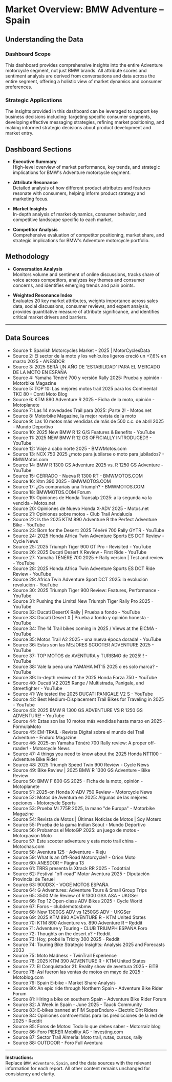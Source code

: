 # Market Overview: BMW Adventure – Spain

## Understanding the Data

### Dashboard Scope
This dashboard provides comprehensive insights into the entire Adventure motorcycle segment, not just BMW brands. All attribute scores and sentiment analysis are derived from conversations and data across the entire segment, offering a holistic view of market dynamics and consumer preferences.

### Strategic Applications
The insights provided in this dashboard can be leveraged to support key business decisions including: targeting specific consumer segments, developing effective messaging strategies, refining market positioning, and making informed strategic decisions about product development and market entry.

## Dashboard Sections

- **Executive Summary**  
  High-level overview of market performance, key trends, and strategic implications for BMW's Adventure motorcycle segment.

- **Attribute Resonance**  
  Detailed analysis of how different product attributes and features resonate with consumers, helping inform product strategy and marketing focus.

- **Market Insights**  
  In-depth analysis of market dynamics, consumer behavior, and competitive landscape specific to each market.

- **Competitor Analysis**  
  Comprehensive evaluation of competitor positioning, market share, and strategic implications for BMW's Adventure motorcycle portfolio.

## Methodology

- **Conversation Analysis**  
  Monitors volume and sentiment of online discussions, tracks share of voice across competitors, analyzes key themes and consumer concerns, and identifies emerging trends and pain points.

- **Weighted Resonance Index**  
  Evaluates 20 key market attributes, weights importance across sales data, social discussions, consumer reviews, and expert analysis, provides quantitative measure of attribute significance, and identifies critical market drivers and barriers.

---

## Data Sources

- Source 1: Spanish Motorcycles Market - 2025 | MotorCyclesData
- Source 2: El sector de la moto y los vehículos ligeros creció un +7,6% en marzo 2025 - ANESDOR
- Source 3: 2025 SERÁ UN AÑO DE 'ESTABILIDAD' PARA EL MERCADO DE LA MOTO EN ESPAÑA
- Source 4: Yamaha Ténéré 700 y versión Rally 2025: Prueba y opinión - Motorbike Magazine
- Source 5: TOP 10: Las mejores motos trail 2025 para los Continental TKC 80 - Conti Moto Blog
- Source 6: KTM 890 Adventure R 2025 - Ficha de la moto, opinión - Motoplanete
- Source 7: Las 14 novedades Trail para 2025: ¡Parte 2! - Motos.net
- Source 8: Motorbike Magazine, la mejor revista de la moto
- Source 9: Las 10 motos más vendidas de más de 500 c.c. de abril 2025 - Mundo Deportivo
- Source 10: 2025 New BMW R 12 G/S Features & Benefits - YouTube
- Source 11: 2025 NEW BMW R 12 GS OFFICIALLY INTRODUCED!! - YouTube
- Source 12: Viaje a cabo norte 2025 - BMWMotos.com
- Source 13: NCX 750 2025 ¿moto para jubilarse o moto para jubilados? - BMWMotos.com
- Source 14: BMW R 1300 GS Adventure 2025 vs. R 1250 GS Adventure - YouTube
- Source 15: CERRADO - Nueva R 1300 RT - BMWMOTOS.COM
- Source 16: Ktm 390 2025 - BMWMOTOS.COM
- Source 17: ¿Os compraríais una Triumph? - BMWMOTOS.COM
- Source 18: BMWMOTOS.COM Forum
- Source 19: Opiniones de Honda Transalp 2025: a la segunda va la vencida - Motos.net
- Source 20: Opiniones de Nuevo Honda X-ADV 2025 - Motos.net
- Source 21: Opiniones sobre motos - Club Trail Andalucía
- Source 22: Is the 2025 KTM 890 Adventure R the Perfect Adventure Bike - YouTube
- Source 23: Born for the Desert: 2025 Ténéré 700 Rally GYTR - YouTube
- Source 24: 2025 Honda Africa Twin Adventure Sports ES DCT Review - Cycle News
- Source 25: 2025 Triumph Tiger 900 GT Pro - Revisited - YouTube
- Source 26: 2025 Ducati Desert X Review - First Ride - YouTube
- Source 27: Yamaha TÉNÉRÉ 700 2025 + Rally version | Test and review - YouTube
- Source 28: 2025 Honda Africa Twin Adventure Sports ES DCT Ride Review - YouTube
- Source 29: Africa Twin Adventure Sport DCT 2025: la evolución revolución - YouTube
- Source 30: 2025 Triumph Tiger 900 Review: Features, Performance - YouTube
- Source 31: Pushing the Limits! New Triumph Tiger Rally Pro 2025 - YouTube
- Source 32: Ducati DesertX Rally | Prueba a fondo - YouTube
- Source 33: Ducati Desert X | Prueba a fondo y opinión honesta - YouTube
- Source 34: The 14 Trail bikes coming in 2025 / Views at the EICMA - YouTube
- Source 35: Motos Trail A2 2025 - una nueva época dorada! - YouTube
- Source 36: Estas son las MEJORES SCOOTER ADVENTURE 2025 - YouTube
- Source 37: TOP MOTOS de AVENTURA y TURISMO de 2025!!! - YouTube
- Source 38: Vale la pena una YAMAHA MT15 2025 o es solo marca? - YouTube
- Source 39: In-depth review of the 2025 Honda Forza 750 - YouTube
- Source 40: Ducati V2 2025 Range / Multistrada, Panigale, and Streetfighter - YouTube
- Source 41: We tested the 2025 DUCATI PANIGALE V2 S - YouTube
- Source 42: Best Medium-Displacement Trail Bikes for Traveling in 2025 - YouTube
- Source 43: 2025 BMW R 1300 GS ADVENTURE VS R 1250 GS ADVENTURE! - YouTube
- Source 44: Estas son las 10 motos más vendidas hasta marzo en 2025 - FórmulaMoto
- Source 45: EM-TRAIL · Revista Digital sobre el mundo del Trail Adventure - Enduro Magazine
- Source 46: 2025-on Yamaha Ténéré 700 Rally review: A proper off-roader! - Motorcycle News
- Source 47: 4 things you need to know about the 2025 Honda NT1100 - Adventure Bike Rider
- Source 48: 2025 Triumph Speed Twin 900 Review - Cycle News
- Source 49: Bike Review | 2025 BMW R 1300 GS Adventure - Bike Review
- Source 50: BMW F 800 GS 2025 - Ficha de la moto, opinión - Motoplanete
- Source 51: 2025-on Honda X-ADV 750 Review - Motorcycle News
- Source 52: Motos de Aventura en 2025: Algunas de las mejores opciones - Motorcycle Sports
- Source 53: Prueba Mi 775R 2025, la mano "de Europa" - Motorbike Magazine
- Source 54: Revista de Motos | Últimas Noticias de Motos | Soy Motero
- Source 55: Prueba de la gama Indian Scout - Mundo Deportivo
- Source 56: Probamos el MotoGP 2025: un juego de motos - Motorpasion Moto
- Source 57: Este scooter adventure y esta moto trail china - Motochas.com
- Source 58: Aventura 125 - Adventure - Rieju
- Source 59: What Is an Off-Road Motorcycle? - Orion Moto
- Source 60: ANESDOR – Página 13
- Source 61: TRRS presenta la Xtrack RR 2025 - Todotrial
- Source 62: Festival "off-road" Motor Aventura 2025 - Diputación Provincial de Teruel
- Source 63: 900DSX - VOGE MOTOS ESPAÑA
- Source 64: G Adventures: Adventure Tours & Small Group Trips
- Source 65: 3500 Mile Review of R 1300 GSA ASA - UKGSer
- Source 66: Top 12 Open-class ADV Bikes 2025 - Cycle World
- Source 67: Foros – clubdemotosbmw
- Source 68: New 1300GS ADV vs 1250GS ADV - UKGSer
- Source 69: 2025 KTM 890 ADVENTURE R - KTM United States
- Source 70: KTM 890 Adventure vs. 890 Adventure R – Reddit
- Source 71: Adventure y Touring - CLUB TRIUMPH ESPAÑA Foro
- Source 72: Thoughts on the desert x? - Reddit
- Source 73: Hoy, probé la Tricity 300 2025 - Reddit
- Source 74: Touring Bike Strategic Insights: Analysis 2025 and Forecasts 2033
- Source 75: Moto Madness - TwinTrail Experience
- Source 76: 2025 KTM 390 ADVENTURE R - KTM United States
- Source 77: El Conquistador 21: Reality show de aventura 2025 - EITB
- Source 78: Así fueron las ventas de motos en mayo de 2025 - Motoblog.com
- Source 79: Spain E-bike - Market Share Analysis
- Source 80: An epic ride through Northern Spain - Adventure Bike Rider Forum
- Source 81: Hiring a bike on southern Spain - Adventure Bike Rider Forum
- Source 82: A Week in Spain - June 2025 - Tauck Community
- Source 83: E-bikes banned at FIM SuperEnduro - Electric Dirt Riders
- Source 84: Opiniones controvertidas para las predicciones de la red de 2025 - Reddit
- Source 85: Foros de Motos: Todo lo que debes saber - Motorraiz blog
- Source 86: Foro PIERER Mobility AG - Investing.com
- Source 87: Sector Trail Almería: Moto trail, rutas, cursos, rally
- Source 88: OUTDOOR - Foro Full Aventura

---

**Instructions:**  
Replace `BMW`, `Adventure`, `Spain`, and the data sources with the relevant information for each report. All other content remains unchanged for consistency and clarity.